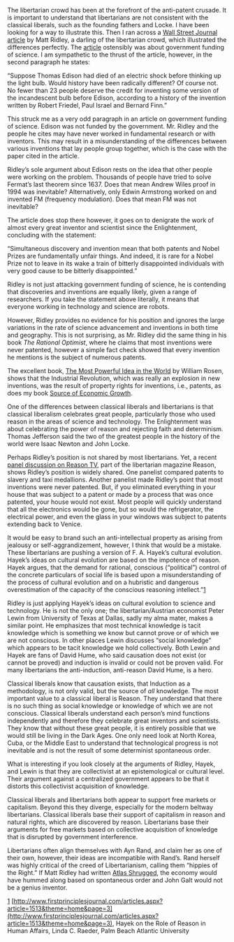 
The libertarian crowd has been at the forefront of the anti-patent crusade. It is important to understand that libertarians are not consistent with the classical liberals, such as the founding fathers and Locke. I have been looking for a way to illustrate this. Then I ran across a [Wall Street Journal article](http://www.wsj.com/articles/the-myth-of-basic-science-1445613954) by Matt Ridley, a darling of the libertarian crowd, which illustrated the differences perfectly. The [article](http://www.wsj.com/articles/the-myth-of-basic-science-1445613954) ostensibly was about government funding of science. I am sympathetic to the thrust of the article, however, in the second paragraph he states:

“Suppose Thomas Edison had died of an electric shock before thinking up the light bulb. Would history have been radically different? Of course not. No fewer than 23 people deserve the credit for inventing some version of the incandescent bulb before Edison, according to a history of the invention written by Robert Friedel, Paul Israel and Bernard Finn.”

This struck me as a very odd paragraph in an article on government funding of science. Edison was not funded by the government. Mr. Ridley and the people he cites may have never worked in fundamental research or with inventors. This may result in a misunderstanding of the differences between various inventions that lay people group together, which is the case with the paper cited in the article.

Ridley’s sole argument about Edison rests on the idea that other people were working on the problem. Thousands of people have tried to solve Fermat’s last theorem since 1637. Does that mean Andrew Wiles proof in 1994 was inevitable? Alternatively, only Edwin Armstrong worked on and invented FM (frequency modulation). Does that mean FM was not inevitable?

The article does stop there however, it goes on to denigrate the work of almost every great inventor and scientist since the Enlightenment, concluding with the statement:

“Simultaneous discovery and invention mean that both patents and Nobel Prizes are fundamentally unfair things. And indeed, it is rare for a Nobel Prize not to leave in its wake a train of bitterly disappointed individuals with very good cause to be bitterly disappointed.”

Ridley is not just attacking government funding of science, he is contending that discoveries and inventions are equally likely, given a range of researchers. If you take the statement above literally, it means that everyone working in technology and science are robots.

However, Ridley provides no evidence for his position and ignores the large variations in the rate of science advancement and inventions in both time and geography. This is not surprising, as Mr. Ridley did the same thing in his book _The Rational Optimist_, where he claims that most inventions were never patented, however a simple fact check showed that every invention he mentions is the subject of numerous patents.

The excellent book, [The Most Powerful Idea in the World](http://www.amazon.com/gp/product/B0036S49WS/ref=dp-kindle-redirect?ie=UTF8&btkr=1) by William Rosen, shows that the Industrial Revolution, which was really an explosion in new inventions, was the result of property rights for inventions, i.e., patents, as does my book [Source of Economic Growth](http://www.amazon.com/Source-Economic-Growth-Dale-Halling-ebook/dp/B00XDAG22E/ref=sr_1_3?s=books&ie=UTF8&qid=1446147274&sr=1-3&keywords=source+of+economic+growth).

One of the differences between classical liberals and libertarians is that classical liberalism celebrates great people, particularly those who used reason in the areas of science and technology. The Enlightenment was about celebrating the power of reason and rejecting faith and determinism. Thomas Jefferson said the two of the greatest people in the history of the world were Isaac Newton and John Locke.

Perhaps Ridley’s position is not shared by most libertarians. Yet, a recent [panel discussion on Reason TV](https://reason.com/reasontv/2015/10/20/a-skeptics-guide-to-ip), part of the libertarian magazine Reason, shows Ridley’s position is widely shared. One panelist compared patents to slavery and taxi medallions. Another panelist made Ridley’s point that most inventions were never patented. But, if you eliminated everything in your house that was subject to a patent or made by a process that was once patented, your house would not exist. Most people will quickly understand that all the electronics would be gone, but so would the refrigerator, the electrical power, and even the glass in your windows was subject to patents extending back to Venice.

It would be easy to brand such an anti-intellectual property as arising from jealousy or self-aggrandizement, however, I think that would be a mistake. These libertarians are pushing a version of F. A. Hayek’s cultural evolution. Hayek’s ideas on cultural evolution are based on the impotence of reason. Hayek argues, that the demand for rational, conscious (“political”) control of the concrete particulars of social life is based upon a misunderstanding of the process of cultural evolution and on a hubristic and dangerous overestimation of the capacity of the conscious reasoning intellect.”[1](#sdfootnote1sym)

Ridley is just applying Hayek’s ideas on cultural evolution to science and technology. He is not the only one; the libertarian/Austrian economist Peter Lewin from University of Texas at Dallas, sadly my alma mater, makes a similar point. He emphasizes that most technical knowledge is tacit knowledge which is something we know but cannot prove or of which we are not conscious. In other places Lewin discusses “social knowledge” which appears to be tacit knowledge we hold collectively. Both Lewin and Hayek are fans of David Hume, who said causation does not exist (or cannot be proved) and induction is invalid or could not be proven valid. For many libertarians the anti-induction, anti-reason David Hume, is a hero.

Classical liberals know that causation exists, that Induction as a methodology, is not only valid, but the source of _all_ knowledge. The most important value to a classical liberal is Reason. They understand that there is no such thing as social knowledge or knowledge of which we are not conscious. Classical liberals understand each person’s mind functions independently and therefore they celebrate great inventors and scientists. They know that without these great people, it is entirely possible that we would still be living in the Dark Ages. One only need look at North Korea, Cuba, or the Middle East to understand that technological progress is not inevitable and is not the result of some determinist spontaneous order.

What is interesting if you look closely at the arguments of Ridley, Hayek, and Lewin is that they are collectivist at an epistemological or cultural level. Their argument against a centralized government appears to be that it distorts this collectivist acquisition of knowledge.

Classical liberals and libertarians both appear to support free markets or capitalism. Beyond this they diverge, especially for the modern beltway libertarians. Classical liberals base their support of capitalism in reason and natural rights, which are discovered by reason. Libertarians base their arguments for free markets based on collective acquisition of knowledge that is disrupted by government interference.

Libertarians often align themselves with Ayn Rand, and claim her as one of their own, however, their ideas are incompatible with Rand’s. Rand herself was highly critical of the creed of Libertarianism, calling them “hippies of the Right.” If Matt Ridley had written [Atlas Shrugged](http://www.amazon.com/Atlas-Shrugged-Ayn-Rand-ebook/dp/B003V8B5XO/ref=sr_1_1?s=books&ie=UTF8&qid=1446153422&sr=1-1&keywords=atlas+shrugged&refinements=p_n_feature_browse-bin%3A618073011), the economy would have hummed along based on spontaneous order and John Galt would not be a genius inventor.

[1](#sdfootnote1anc) [http://www.firstprinciplesjournal.com/articles.aspx?article=1513&theme=home&page=3](http://www.firstprinciplesjournal.com/articles.aspx?article=1513&theme=home&page=3), Hayek on the Role of Reason in Human Affairs, Linda C. Raeder, Palm Beach Atlantic University